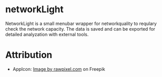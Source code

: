 # networkLight

NetworkLight is a small menubar wrapper for networkquality to requlary check the network capacity. The data is saved and can be exported for detailed analyzation with external tools.

# Attribution
- AppIcon: <a href="https://www.freepik.com/free-vector/blue-futuristic-networking-technology_15082511.htm#query=network&position=11&from_view=keyword">Image by rawpixel.com</a> on Freepik
